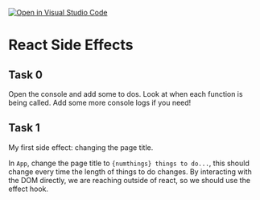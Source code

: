 [![Open in Visual Studio Code](https://classroom.github.com/assets/open-in-vscode-f059dc9a6f8d3a56e377f745f24479a46679e63a5d9fe6f495e02850cd0d8118.svg)](https://classroom.github.com/online_ide?assignment_repo_id=6666955&assignment_repo_type=AssignmentRepo)
# React Side Effects

## Task 0

Open the console and add some to dos. Look at when each function is being called. Add some more console logs if you need!

## Task 1

My first side effect: changing the page title.

In `App`, change the page title to `{numthings} things to do...`, this should change every time the length of things to do changes. By interacting with the DOM directly, we are reaching outside of react, so we should use the effect hook.
